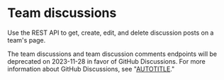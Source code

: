 # Team discussions

Use the REST API to get, create, edit, and delete discussion posts on a team's page.

<div class="ghd-spotlight ghd-spotlight-note border rounded-1 my-3 p-3 f5 color-border-accent-emphasis color-bg-accent">

The team discussions and team discussion comments endpoints will be deprecated on 2023-11-28 in favor of GitHub Discussions. For more information about GitHub Discussions, see "[AUTOTITLE](/discussions)."

</div>
